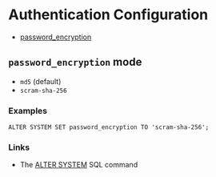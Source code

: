 # Authentication Configuration

- [password_encryption](#passwordencryption-mode)

## `password_encryption` mode

- `md5` (default)
- `scram-sha-256`

### Examples

`ALTER SYSTEM SET password_encryption TO 'scram-sha-256';`

### Links

- The [ALTER SYSTEM](../../reference/sql-commands/alter-system.md#set-a-parameter) SQL command